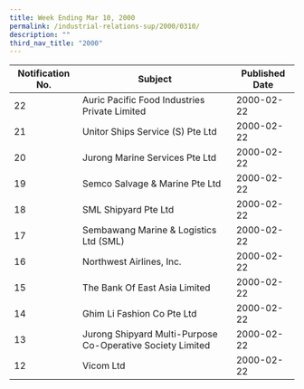 ```yaml
---
title: Week Ending Mar 10, 2000
permalink: /industrial-relations-sup/2000/0310/
description: ""
third_nav_title: "2000"
---
```

|Notification No.|Subject|Published Date|
|---|---|---|
|22|Auric Pacific Food Industries Private Limited|2000-02-22|
|21|Unitor Ships Service (S) Pte Ltd|2000-02-22|
|20|Jurong Marine Services Pte Ltd|2000-02-22|
|19|Semco Salvage & Marine Pte Ltd|2000-02-22|
|18|SML Shipyard Pte Ltd|2000-02-22|
|17|Sembawang Marine & Logistics Ltd (SML)|2000-02-22|
|16|Northwest Airlines, Inc.|2000-02-22|
|15|The Bank Of East Asia Limited|2000-02-22|
|14|Ghim Li Fashion Co Pte Ltd|2000-02-22|
|13|Jurong Shipyard Multi-Purpose Co-Operative Society Limited|2000-02-22|
|12|Vicom Ltd|2000-02-22|